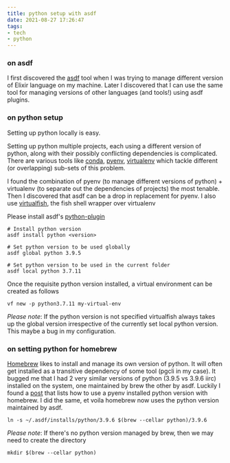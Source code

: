 ```yaml
---
title: python setup with asdf
date: 2021-08-27 17:26:47
tags:
- tech
- python
---
```


### on asdf

I first discovered the [asdf](https://asdf-vm.com/) tool when I was trying to manage different version of Elixir language on my machine. Later I discovered that I can use the same tool for managing versions of other languages (and tools!) using asdf plugins.

### on python setup

Setting up python locally is easy.

Setting up python multiple projects, each using a different version of python, along with their possibly conflicting dependencies is complicated. There are various tools like [conda](https://docs.conda.io/en/latest/), [pyenv](https://github.com/pyenv/pyenv), [virtualenv](https://virtualenv.pypa.io/en/latest/) which tackle different (or overlapping) sub-sets of this problem.

I found the combination of pyenv (to manage different versions of python) + virtualenv (to separate out the dependencies of projects) the most tenable. Then I discovered that asdf can be a drop in replacement for pyenv. I also use [virtualfish](https://virtualfish.readthedocs.io/en/latest/), the fish shell wrapper over virtualenv

Please install asdf's [python-plugin](https://github.com/danhper/asdf-python.git)
```shell
# Install python version
asdf install python <version>

# Set python version to be used globally
asdf global python 3.9.5

# Set python version to be used in the current folder
asdf local python 3.7.11
```

Once the requisite python version installed, a virtual environment can be created as follows
```shell
vf new -p python3.7.11 my-virtual-env
```
_Please note_: If the python version is not specified virtualfish always takes up the global version irrespective of the currently set local python version. This maybe a bug in my configuration.

### on setting python for homebrew

[Homebrew](https://brew.sh/) likes to install and manage its own version of python. It will often get installed as a transitive dependency of some tool (pgcli in my case). It bugged me that I had 2 very similar versions of python (3.9.5 vs 3.9.6 iirc) installed on the system, one maintained by brew the other by asdf. Luckily I found a [post](https://towardsdatascience.com/homebrew-and-pyenv-python-playing-pleasantly-in-partnership-3a342d86319b) that lists how to use a pyenv installed python version with homebrew. I did the same, et voila homebrew now uses the python version maintained by asdf.

```shell
ln -s ~/.asdf/installs/python/3.9.6 $(brew --cellar python)/3.9.6
```
_Please note_: If there's no python version managed by brew, then we may need to create the directory
```
mkdir $(brew --cellar python)
```
